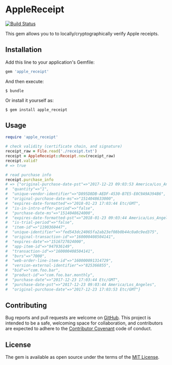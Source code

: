 # AppleReceipt

[![Build Status](https://travis-ci.org/koenrh/apple_receipt.svg?branch=master)](https://travis-ci.org/koenrh/apple_receipt)

This gem allows you to to locally/cryptographically verify Apple receipts.

## Installation

Add this line to your application's Gemfile:

```ruby
gem 'apple_receipt'
```

And then execute:

    $ bundle

Or install it yourself as:

    $ gem install apple_receipt

## Usage

```ruby
require 'apple_receipt'

# check validity (certificate chain, and signature)
receipt_raw = File.read('./receipt.txt')
receipt = AppleReceipt::Receipt.new(receipt_raw)
receipt.valid?
# => true

# read purchase info
receipt.purchase_info
# => {"original-purchase-date-pst"=>"2017-12-23 09:03:53 America/Los_Angeles",
#  "quantity"=>"1",
#  "unique-vendor-identifier"=>"D895D8DB-AEDF-4530-B7E5-E0C9A9A394B6",
#  "original-purchase-date-ms"=>"1514048633000",
#  "expires-date-formatted"=>"2018-01-23 17:03:44 Etc/GMT",
#  "is-in-intro-offer-period"=>"false",
#  "purchase-date-ms"=>"1514048624000",
#  "expires-date-formatted-pst"=>"2018-01-23 09:03:44 America/Los_Angeles",
#  "is-trial-period"=>"false",
#  "item-id"=>"1190360447",
#  "unique-identifier"=>"fed543dc24065fa2ab23ef08b0b44c0a0c9ed375",
#  "original-transaction-id"=>"160000408504141",
#  "expires-date"=>"1516727024000",
#  "app-item-id"=>"947936149",
#  "transaction-id"=>"160000408504141",
#  "bvrs"=>"7000",
#  "web-order-line-item-id"=>"160000091314729",
#  "version-external-identifier"=>"825366855",
#  "bid"=>"com.foo.bar",
#  "product-id"=>"com.foo.bar.monthly",
#  "purchase-date"=>"2017-12-23 17:03:44 Etc/GMT",
#  "purchase-date-pst"=>"2017-12-23 09:03:44 America/Los_Angeles",
#  "original-purchase-date"=>"2017-12-23 17:03:53 Etc/GMT"}
```

## Contributing

Bug reports and pull requests are welcome on [GitHub](https://github.com/koenrh/apple_receipt). This project is intended to be a safe, welcoming space for collaboration, and contributors are expected to adhere to the [Contributor Covenant](https://www.contributor-covenant.org) code of conduct.

## License

The gem is available as open source under the terms of the [MIT License](https://opensource.org/licenses/MIT).
